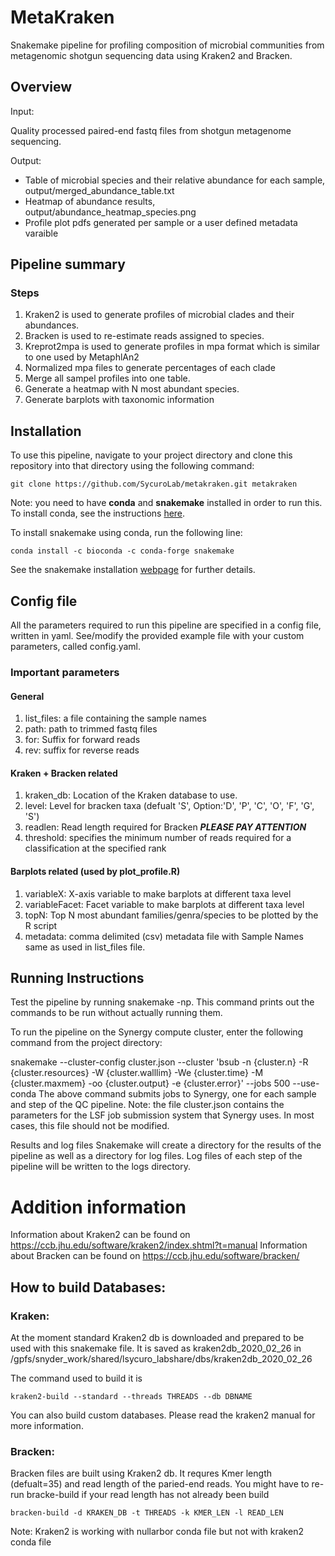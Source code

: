 # MetaKraken

Snakemake pipeline for profiling composition of microbial communities from metagenomic shotgun sequencing data using Kraken2 and Bracken.

## Overview

Input:

Quality processed paired-end fastq files from shotgun metagenome sequencing.

Output:

* Table of microbial species and their relative abundance for each sample, output/merged_abundance_table.txt
* Heatmap of abundance results, output/abundance_heatmap_species.png
* Profile plot pdfs generated per sample or a user defined metadata varaible

## Pipeline summary

### Steps


1. Kraken2 is used to generate profiles of microbial clades and their abundances.
2. Bracken is used to re-estimate reads assigned to species.
3. Kreprot2mpa is used to generate profiles in mpa format which is similar to one used by MetaphlAn2
4. Normalized mpa files to generate percentages of each clade
5. Merge all sampel profiles into one table.
6. Generate a heatmap with N most abundant species.
7. Generate barplots with taxonomic information
 

## Installation
To use this pipeline, navigate to your project directory and clone this repository into that directory using the following command:

```
git clone https://github.com/SycuroLab/metakraken.git metakraken
```

Note: you need to have **conda** and **snakemake** installed in order to run this. To install conda, see the instructions [here](https://github.com/ucvm/synergy/wiki). 

To install snakemake using conda, run the following line:

```
conda install -c bioconda -c conda-forge snakemake
```

See the snakemake installation [webpage](https://snakemake.readthedocs.io/en/stable/getting_started/installation.html) for further details. 

## Config file

All the parameters required to run this pipeline are specified in a config file, written in yaml. See/modify the provided example file with your custom parameters, called config.yaml. 

### Important parameters

#### General 

1. list_files: a file containing the sample names
2. path: path to trimmed fastq files
3. for: Suffix for forward reads
4. rev:  suffix for reverse reads

#### Kraken + Bracken related

1. kraken_db: Location of the Kraken database to use.
2. level: Level for bracken taxa (defualt 'S', Option:'D', 'P', 'C', 'O', 'F', 'G', 'S')
3. readlen: Read length required for Bracken ***PLEASE PAY ATTENTION***
4. threshold: specifies the minimum number of reads required for a classification at the specified rank

#### Barplots related (used by plot_profile.R)

1. variableX:  X-axis variable to make barplots at different taxa level
2. variableFacet: Facet variable to make barplots at different taxa level
3. topN: Top N most abundant families/genra/species to be plotted by the R script
4. metadata: comma delimited (csv) metadata file with Sample Names same as used in list_files file.

## Running Instructions

Test the pipeline by running snakemake -np. This command prints out the commands to be run without actually running them.

To run the pipeline on the Synergy compute cluster, enter the following command from the project directory:

snakemake --cluster-config cluster.json --cluster 'bsub -n {cluster.n} -R {cluster.resources} -W {cluster.walllim} -We {cluster.time} -M {cluster.maxmem} -oo {cluster.output} -e {cluster.error}' --jobs 500 --use-conda
The above command submits jobs to Synergy, one for each sample and step of the QC pipeline. Note: the file cluster.json contains the parameters for the LSF job submission system that Synergy uses. In most cases, this file should not be modified.

Results and log files
Snakemake will create a directory for the results of the pipeline as well as a directory for log files. Log files of each step of the pipeline will be written to the logs directory.

# Addition information 

Information about  Kraken2 can be found on https://ccb.jhu.edu/software/kraken2/index.shtml?t=manual
Information about  Bracken can be found on https://ccb.jhu.edu/software/bracken/

## How to build Databases:

### Kraken:
At the moment standard Kraken2 db is downloaded and prepared to be used with this snakemake file. It is saved as kraken2db_2020_02_26 in  /gpfs/snyder_work/shared/lsycuro_labshare/dbs/kraken2db_2020_02_26

The command used to build it is

```
kraken2-build --standard --threads THREADS --db DBNAME
```

You can also build custom databases. Please read the kraken2 manual for more information.


### Bracken:

Bracken files are built using Kraken2 db. It requres Kmer length (defualt=35) and read length of the paried-end reads. You might have to re-run bracke-build if your read length has not already been build

```
bracken-build -d KRAKEN_DB -t THREADS -k KMER_LEN -l READ_LEN
```


Note: Kraken2 is working with nullarbor conda file but not with kraken2 conda file

